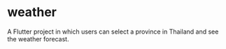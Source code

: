 # weather

A Flutter project in which users can select a province in Thailand and see the weather forecast.
